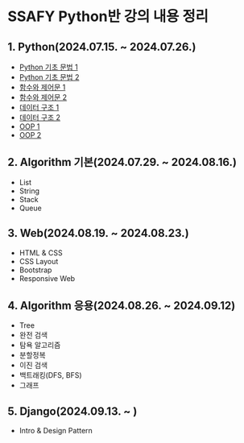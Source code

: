 # SSAFY Python반 강의 내용 정리

## 1. Python(2024.07.15. ~ 2024.07.26.)

- [Python 기초 문법 1](./python/01_Basic_Syntax/Basic_Syntax_1/Basic_Syntax_1.md)
- [Python 기초 문법 2](./python/01_Basic_Syntax/Basic_Syntax_2/Basic_Syntax_2.md)
- [함수와 제어문 1](./python/02_Functions/Functions_1/Functions_1.md)
- [함수와 제어문 2](./python/02_Functions/Functions_2/Functions_2.md)
- [데이터 구조 1](./python/03_Data_Structure/Data_Structure_1/Data_Structure_1.md)
- [데이터 구조 2](./python/03_Data_Structure/Data_Structure_2/Data_Structure_2.md)
- [OOP 1](./python/04_OOP&Exception/OOP&Exception_1/OOP&Exception_1.md)
- [OOP 2](./python/04_OOP&Exception/OOP&Exception_2/OOP&Exception_2.md)

## 2. Algorithm 기본(2024.07.29. ~ 2024.08.16.)

- List
- String
- Stack
- Queue

## 3. Web(2024.08.19. ~ 2024.08.23.)

- HTML & CSS
- CSS Layout
- Bootstrap
- Responsive Web

## 4. Algorithm 응용(2024.08.26. ~ 2024.09.12)

- Tree
- 완전 검색
- 탐욕 알고리즘
- 분할정복
- 이진 검색
- 백트래킹(DFS, BFS)
- 그래프

## 5. Django(2024.09.13. ~ )

- Intro & Design Pattern